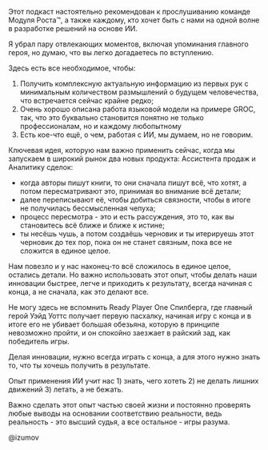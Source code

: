 Этот подкаст настоятельно рекомендован к прослушиванию команде Модуля Роста™, а также каждому, кто хочет быть с нами на одной волне в разработке решений на основе ИИ.

Я убрал пару отвлекающих моментов, включая упоминания главного героя, но думаю, что вы легко догадаетесь по вступлению.

Здесь есть все необходимое, чтобы:
1) Получить комплексную актуальную информацию из первых рук с минимальным количеством размышлений о будущем человечества, что встречается сейчас крайне редко;
2) Очень хорошо описана работа языковой модели на примере GROC, так, что это буквально становится понятно не только профессионалам, но и каждому любопытному
3) Есть кое-что ещё, о чем, работая с ИИ, мы думаем, но не говорим.

Ключевая идея, которую нам важно применить сейчас, когда мы запускаем в широкий рынок два новых продукта: Ассистента продаж и Аналитику сделок:
- когда авторы пишут книги, то они сначала пишут всё, что хотят, а потом пересматривают это, принимая во внимание всё детали;
- далее переписывают её, чтобы добиться связности, чтобы в итоге не получилась бессмысленная чепуха;
- процесс пересмотра - это и есть рассуждения, это то, как вы становитесь всё ближе и ближе к истине;
- ты несёшь чушь, а потом создаёшь черновик и ты итерируешь этот черновик до тех пор, пока он не станет связным, пока все не сложится в единое целое.

Нам повезло и у нас наконец-то всё сложилось в единое целое, остались детали. Но важно использовать этот опыт, чтобы делать наши инновации быстрее, легче и приходить к результату, всегда начиная с конца, а не сначала, как это делают все.

Не могу здесь не вспомнить Ready Player One Спилберга, где главный герой Уэйд Уоттс получает первую пасхалку, начиная игру с конца и в итоге его не убивает большая обезьяна, которую в принципе невозможно пройти, и он спокойно заезжает в райский зад, как победитель игры.

Делая инновации, нужно всегда играть с конца, а для этого нужно знать то, что ты хочешь получить в результате.

Опыт применения ИИ учит нас 1) знать, чего хотеть 2) не делать лишних движений 3) летать, а не бежать.

Важно сделать этот опыт частью своей жизни и постоянно проверять любые выводы на основании соответствию реальности, ведь реальность - это высший судья, а все остальное - игры разума.

@izumov